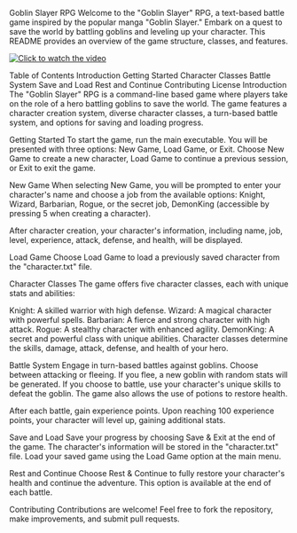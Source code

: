 Goblin Slayer RPG
Welcome to the "Goblin Slayer" RPG, a text-based battle game inspired by the popular manga "Goblin Slayer." Embark on a quest to save the world by battling goblins and leveling up your character. This README provides an overview of the game structure, classes, and features.

[![Click to watch the video](https://img.youtube.com/vi/YOUR_VIDEO_ID/0.jpg)](https://www.youtube.com/watch?v=a5dnVKqt7PI)

Table of Contents
Introduction
Getting Started
Character Classes
Battle System
Save and Load
Rest and Continue
Contributing
License
Introduction
The "Goblin Slayer" RPG is a command-line based game where players take on the role of a hero battling goblins to save the world. The game features a character creation system, diverse character classes, a turn-based battle system, and options for saving and loading progress.

Getting Started
To start the game, run the main executable. You will be presented with three options: New Game, Load Game, or Exit. Choose New Game to create a new character, Load Game to continue a previous session, or Exit to exit the game.

New Game
When selecting New Game, you will be prompted to enter your character's name and choose a job from the available options: Knight, Wizard, Barbarian, Rogue, or the secret job, DemonKing (accessible by pressing 5 when creating a character).

After character creation, your character's information, including name, job, level, experience, attack, defense, and health, will be displayed.

Load Game
Choose Load Game to load a previously saved character from the "character.txt" file.

Character Classes
The game offers five character classes, each with unique stats and abilities:

Knight: A skilled warrior with high defense.
Wizard: A magical character with powerful spells.
Barbarian: A fierce and strong character with high attack.
Rogue: A stealthy character with enhanced agility.
DemonKing: A secret and powerful class with unique abilities.
Character classes determine the skills, damage, attack, defense, and health of your hero.

Battle System
Engage in turn-based battles against goblins. Choose between attacking or fleeing. If you flee, a new goblin with random stats will be generated. If you choose to battle, use your character's unique skills to defeat the goblin. The game also allows the use of potions to restore health.

After each battle, gain experience points. Upon reaching 100 experience points, your character will level up, gaining additional stats.

Save and Load
Save your progress by choosing Save & Exit at the end of the game. The character's information will be stored in the "character.txt" file. Load your saved game using the Load Game option at the main menu.

Rest and Continue
Choose Rest & Continue to fully restore your character's health and continue the adventure. This option is available at the end of each battle.

Contributing
Contributions are welcome! Feel free to fork the repository, make improvements, and submit pull requests.
